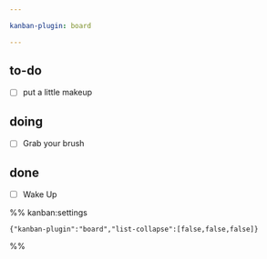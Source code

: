 ```yaml
---

kanban-plugin: board

---
```


## to-do

- [ ] put a little makeup


## doing

- [ ] Grab your brush


## done

- [ ] Wake Up




%% kanban:settings
```
{"kanban-plugin":"board","list-collapse":[false,false,false]}
```
%%